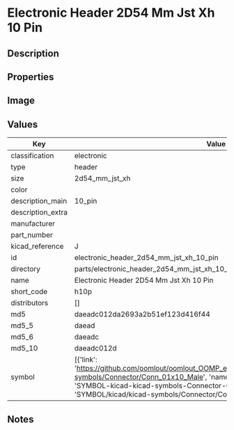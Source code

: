# Electronic Header 2D54 Mm Jst Xh 10 Pin

## Description

## Properties


## Image


## Values

| Key | Value |
| --- | --- |
| classification | electronic |
| type | header |
| size | 2d54_mm_jst_xh |
| color |  |
| description_main | 10_pin |
| description_extra |  |
| manufacturer |  |
| part_number |  |
| kicad_reference | J |
| id | electronic_header_2d54_mm_jst_xh_10_pin |
| directory | parts/electronic_header_2d54_mm_jst_xh_10_pin |
| name | Electronic Header 2D54 Mm Jst Xh 10 Pin |
| short_code | h10p |
| distributors | [] |
| md5 | daeadc012da2693a2b51ef123d416f44 |
| md5_5 | daead |
| md5_6 | daeadc |
| md5_10 | daeadc012d |
| symbol | [{'link': 'https://github.com/oomlout/oomlout_OOMP_eda_V2/tree/main/SYMBOL/kicad/kicad-symbols/Connector/Conn_01x10_Male', 'name': 'Connector : Conn_01x10_Male', 'id': 'SYMBOL-kicad-kicad-symbols-Connector-Conn_01x10_Male', 'directory': 'SYMBOL/kicad/kicad-symbols/Connector/Conn_01x10_Male/'}] |

## Notes

